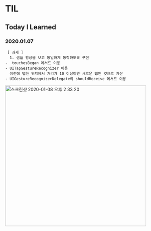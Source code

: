 # TIL
## Today I Learned


### 2020.01.07


``````````````````````````````
 [ 과제 ]
  1. 샘플 영상을 보고 동일하게 동작하도록 구현
-  touchesBegan 메서드 이용
- UITapGestureRecognizer 이용
  이전에 탭한 위치에서 거리가 10 이상이면 새로운 탭인 것으로 계산
- UIGestureRecognizerDelegate의 shouldReceive 메서드 이용
```````````````````````````````````
<img width="452" alt="스크린샷 2020-01-08 오후 2 33 20" src="https://user-images.githubusercontent.com/57229970/71953081-643aad80-3224-11ea-984e-0fccdd9fa759.png">

